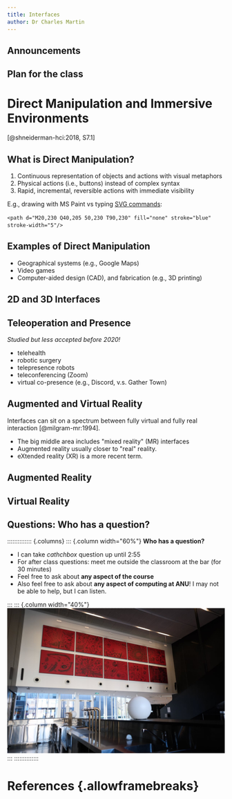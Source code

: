 ```yaml
---
title: Interfaces
author: Dr Charles Martin
---
```


## Announcements

## Plan for the class


# Direct Manipulation and Immersive Environments

[@shneiderman-hci:2018, S7.1]

## What is Direct Manipulation?

1. Continuous representation of objects and actions with visual metaphors
2. Physical actions (i.e., buttons) instead of complex syntax
3. Rapid, incremental, reversible actions with immediate visibility

E.g., drawing with MS Paint vs typing [SVG commands](https://developer.mozilla.org/en-US/docs/Web/SVG/Tutorials/SVG_from_scratch/Basic_shapes):

`<path d="M20,230 Q40,205 50,230 T90,230" fill="none" stroke="blue" stroke-width="5"/>`

## Examples of Direct Manipulation

- Geographical systems (e.g., Google Maps)
- Video games
- Computer-aided design (CAD), and fabrication (e.g., 3D printing)

## 2D and 3D Interfaces

## Teleoperation and Presence

_Studied but less accepted before 2020!_

- telehealth
- robotic surgery
- telepresence robots
- teleconferencing (Zoom)
- virtual co-presence (e.g., Discord, v.s. Gather Town)

## Augmented and Virtual Reality

Interfaces can sit on a spectrum between fully virtual and fully real interaction [@milgram-mr:1994].

- The big middle area includes "mixed reality" (MR) interfaces
- Augmented reality usually closer to "real" reality.
- eXtended reality (XR) is a more recent term.

## Augmented Reality


## Virtual Reality


## Questions: Who has a question?

:::::::::::::: {.columns}
::: {.column width="60%"}
**Who has a question?**

- I can take _cathchbox_ question up until 2:55
- For after class questions: meet me outside the classroom at the bar (for 30 minutes)
- Feel free to ask about **any aspect of the course**
- Also feel free to ask about **any aspect of computing at ANU**! I may not be able to help, but I can listen.

:::
::: {.column width="40%"}
![Meet you _at the bar_ for questions. 🍸🥤🫖☕️ Unfortunately no drinks served! 🙃](img/kambri-bar.jpg)
:::
::::::::::::::

# References {.allowframebreaks}
